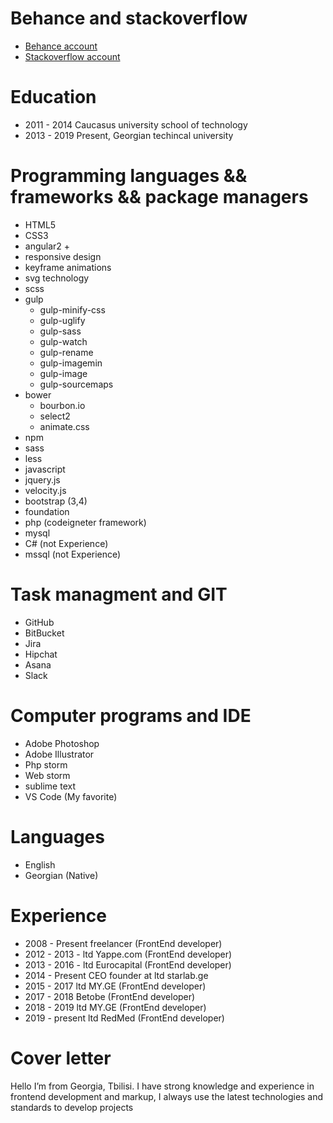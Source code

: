 # Behance and stackoverflow

* [Behance account](https://www.behance.net/valeri879)
* [Stackoverflow account](https://stackoverflow.com/users/2678346/val-kharitonashvili)

# Education

* 2011 - 2014 Caucasus university school of technology
* 2013 - 2019 Present, Georgian techincal university

# Programming languages && frameworks && package managers

* HTML5
* CSS3
* angular2 +
* responsive design
* keyframe animations
* svg technology
* scss
* gulp
  * gulp-minify-css
  * gulp-uglify
  * gulp-sass
  * gulp-watch
  * gulp-rename
  * gulp-imagemin
  * gulp-image
  * gulp-sourcemaps
* bower
  * bourbon.io
  * select2
  * animate.css
* npm
* sass
* less
* javascript
* jquery.js
* velocity.js
* bootstrap (3,4)
* foundation
* php (codeigneter framework)
* mysql
* C# (not Experience)
* mssql (not Experience)

# Task managment and GIT

* GitHub
* BitBucket
* Jira
* Hipchat
* Asana
* Slack

# Computer programs and IDE

* Adobe Photoshop
* Adobe Illustrator
* Php storm
* Web storm
* sublime text
* VS Code (My favorite)

# Languages

* English
* Georgian (Native)

# Experience 

* 2008 - Present freelancer (FrontEnd developer)
* 2012 - 2013 - ltd Yappe.com (FrontEnd developer)
* 2013 - 2016 - ltd Eurocapital (FrontEnd developer)
* 2014 - Present CEO founder at ltd starlab.ge
* 2015 - 2017 ltd MY.GE  (FrontEnd developer)
* 2017 - 2018 Betobe (FrontEnd developer)
* 2018 - 2019 ltd MY.GE  (FrontEnd developer)
* 2019 - present ltd RedMed (FrontEnd developer)

# Cover letter

Hello I’m from Georgia, Tbilisi. I have strong knowledge and experience in frontend development and markup, I always use the latest technologies and standards to develop projects











